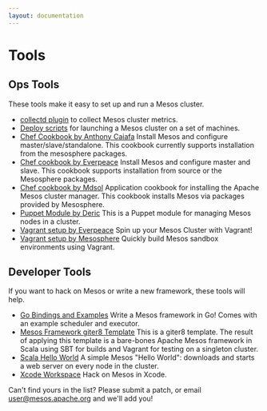 ```yaml
---
layout: documentation
---
```


# Tools

## Ops Tools

These tools make it easy to set up and run a Mesos cluster.

* [collectd plugin](https://github.com/rayrod2030/collectd-mesos) to collect Mesos cluster metrics.
* [Deploy scripts](deploy-scripts.md) for launching a Mesos cluster on a set of machines.
* [Chef Cookbook by Anthony Caiafa](https://github.com/acaiafa/mesos) Install Mesos and configure master/slave/standalone. This cookbook currently supports installation from the mesosphere packages.
* [Chef cookbook by Everpeace](https://github.com/everpeace/cookbook-mesos) Install Mesos and configure master and slave. This cookbook supports installation from source or the Mesosphere packages.
* [Chef cookbook by Mdsol](https://github.com/mdsol/mesos_cookbook) Application cookbook for installing the Apache Mesos cluster manager. This cookbook installs Mesos via packages provided by Mesosphere.
* [Puppet Module by Deric](https://github.com/deric/puppet-mesos) This is a Puppet module for managing Mesos nodes in a cluster.
* [Vagrant setup by Everpeace](https://github.com/everpeace/vagrant-mesos) Spin up your Mesos Cluster with Vagrant!
* [Vagrant setup by Mesosphere](https://github.com/mesosphere/playa-mesos) Quickly build Mesos sandbox environments using Vagrant.

## Developer Tools

If you want to hack on Mesos or write a new framework, these tools will help.

* [Go Bindings and Examples](https://github.com/mesosphere/mesos-go) Write a Mesos framework in Go! Comes with an example scheduler and executor.
* [Mesos Framework giter8 Template](https://github.com/mesosphere/scala-sbt-mesos-framework.g8) This is a giter8 template. The result of applying this template is a bare-bones Apache Mesos framework in Scala using SBT for builds and Vagrant for testing on a singleton cluster.
* [Scala Hello World](https://gist.github.com/guenter/7471695) A simple Mesos "Hello World": downloads and starts a web server on every node in the cluster.
* [Xcode Workspace](https://github.com/tillt/xcode-mesos) Hack on Mesos in Xcode.

Can't find yours in the list? Please submit a patch, or email user@mesos.apache.org and we'll add you!
